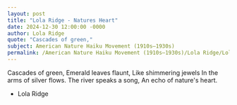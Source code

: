 ```yaml
---
layout: post
title: "Lola Ridge - Natures Heart"
date: 2024-12-30 12:00:00 -0000
author: Lola Ridge
quote: "Cascades of green,"
subject: American Nature Haiku Movement (1910s–1930s)
permalink: /American Nature Haiku Movement (1910s–1930s)/Lola Ridge/Lola Ridge - Natures Heart
---
```


Cascades of green,
Emerald leaves flaunt,
Like shimmering jewels
In the arms of silver flows.
The river speaks a song,
An echo of nature's heart.

- Lola Ridge

